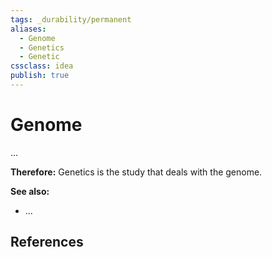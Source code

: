 ```yaml
---
tags: _durability/permanent
aliases: 
  - Genome
  - Genetics
  - Genetic
cssclass: idea
publish: true
---
```

# Genome
...

**Therefore:**
Genetics is the study that deals with the genome.

**See also:**
- ...

## References
